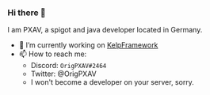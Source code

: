 ### Hi there 👋

I am PXAV, a spigot and java developer located in Germany.
- 🔭 I’m currently working on [KelpFramework](https://github.com/PXAV/kelp)
- 📫 How to reach me:
  - Discord: `OrigPXAV#2464`
  - Twitter: @OrigPXAV
  - I won't become a developer on your server, sorry.

<!--
**PXAV/PXAV** is a ✨ _special_ ✨ repository because its `README.md` (this file) appears on your GitHub profile.

Here are some ideas to get you started:

- 🔭 I’m currently working on ...
- 🌱 I’m currently learning ...
- 👯 I’m looking to collaborate on ...
- 🤔 I’m looking for help with ...
- 💬 Ask me about ...
- 📫 How to reach me: ...
- 😄 Pronouns: ...
- ⚡ Fun fact: ...
-->
